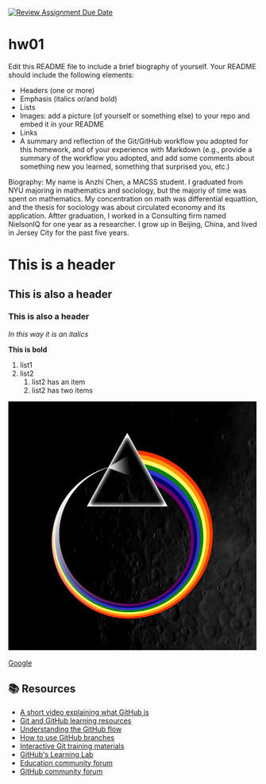 [![Review Assignment Due Date](https://classroom.github.com/assets/deadline-readme-button-24ddc0f5d75046c5622901739e7c5dd533143b0c8e959d652212380cedb1ea36.svg)](https://classroom.github.com/a/bEPlIkIB)
# hw01

Edit this README file to include a brief biography of yourself. Your README should include the following elements:
* Headers (one or more)
* Emphasis (italics or/and bold)
* Lists
* Images: add a picture (of yourself or something else) to your repo and embed it in your README
* Links
* A summary and reflection of the Git/GitHub workflow you adopted for this homework, and of your experience with Markdown (e.g., provide a summary of the workflow you adopted, and add some comments about something new you learned, something that surprised you, etc.)

Biography: My name is Anzhi Chen, a MACSS student. I graduated from NYU majoring in mathematics and sociology, but the majoriy of time was spent on mathematics. My concentration on math was differential equattion, and the thesis for sociology was about circulated economy and its application. Aftter graduation, I worked in a Consulting firm named NielsonIQ for one year as a researcher. I grow up in Beijing, China, and lived in Jersey City for the past five years.

# This is a header

## This is also a header

### This is also a header

*In this way it is an italics*

**This is bold**

1. list1
2. list2
   1. list2 has an item
   2. list2 has two items
      
![it's a picture](./prisma.jpeg)

[Google](http://www.google.com)


## 📚  Resources 
* [A short video explaining what GitHub is](https://www.youtube.com/watch?v=w3jLJU7DT5E&feature=youtu.be) 
* [Git and GitHub learning resources](https://docs.github.com/en/github/getting-started-with-github/git-and-github-learning-resources) 
* [Understanding the GitHub flow](https://guides.github.com/introduction/flow/)
* [How to use GitHub branches](https://www.youtube.com/watch?v=H5GJfcp3p4Q&feature=youtu.be)
* [Interactive Git training materials](https://githubtraining.github.io/training-manual/#/01_getting_ready_for_class)
* [GitHub's Learning Lab](https://lab.github.com/)
* [Education community forum](https://education.github.community/)
* [GitHub community forum](https://github.community/)

